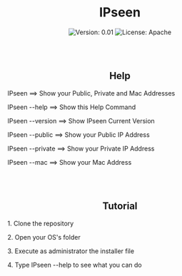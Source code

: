 <h1 align="center">IPseen</h1>

<p align ="center">
<img alt="Version: 0.01" src="https://img.shields.io/badge/Version%20-%200.01%20-%20black">
<img alt="License: Apache" src="https://img.shields.io/badge/License%20-%20Apache%20-%20orange">
</p>

<br>
<br>

<h2 align="center">Help</h2>
<p>IPseen  ==>  Show your Public, Private and Mac Addresses</p>
<p> </p>
<p>IPseen --help  ==>  Show this Help Command</p>
<p>IPseen --version  ==>  Show IPseen Current Version</p>
<p>IPseen --public  ==>  Show your Public IP Address</p>
<p>IPseen --private  ==>  Show your Private IP Address</p>
<p>IPseen --mac  ==>  Show your Mac Address</p>

<br>
<br>

<h2 align="center">Tutorial</h2>
<p>1. Clone the repository</p>
<p>2. Open your OS's folder</p>
<p>3. Execute as administrator the installer file</p>
<p>4. Type IPseen --help to see what you can do</p>
